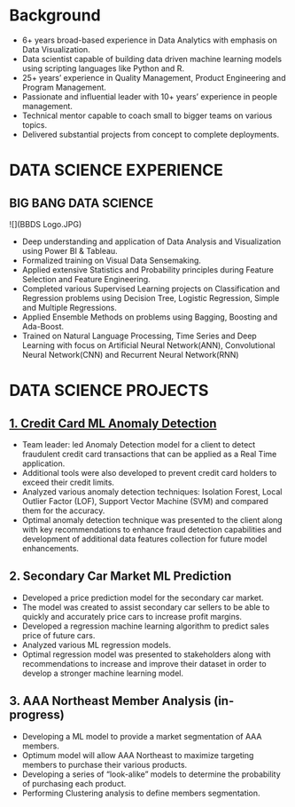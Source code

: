 
# Background
*	6+ years broad-based experience in Data Analytics with emphasis on Data Visualization.
*	Data scientist capable of building data driven machine learning models using scripting languages like Python and R.
*	25+ years’ experience in Quality Management, Product Engineering and Program Management.
*	Passionate and influential leader with 10+ years’ experience in people management.
*	Technical mentor capable to coach small to bigger teams on various topics.
*	Delivered substantial projects from concept to complete deployments.

# DATA SCIENCE EXPERIENCE
## BIG BANG DATA SCIENCE
![](BBDS Logo.JPG)
*	Deep understanding and application of Data Analysis and Visualization using Power BI & Tableau.
*	Formalized training on Visual Data Sensemaking.
*	Applied extensive Statistics and Probability principles during Feature Selection and Feature Engineering.
*	Completed various Supervised Learning projects on Classification and Regression problems using Decision Tree, Logistic Regression, Simple and Multiple Regressions.
*	Applied Ensemble Methods on problems using Bagging, Boosting and Ada-Boost.
*	Trained on Natural Language Processing, Time Series and Deep Learning with focus on Artificial Neural Network(ANN), Convolutional Neural Network(CNN) and Recurrent Neural Network(RNN)

# DATA SCIENCE PROJECTS

## [1.	Credit Card ML Anomaly Detection](https://github.com/naveedk786/Credit-Card-Anomaly-Detection)
*	Team leader: led Anomaly Detection model for a client to detect fraudulent credit card transactions that can be applied as a Real Time application.
*	Additional tools were also developed to prevent credit card holders to exceed their credit limits.
*	Analyzed various anomaly detection techniques: Isolation Forest, Local Outlier Factor (LOF), Support Vector Machine (SVM) and compared them for the accuracy.
*	Optimal anomaly detection technique was presented to the client along with key recommendations to enhance fraud detection capabilities and development of additional data features collection for future model enhancements.
## 2.	Secondary Car Market ML Prediction
*	Developed a price prediction model for the secondary car market.
*	The model was created to assist secondary car sellers to be able to quickly and accurately price cars to increase profit margins. 
*	Developed a regression machine learning algorithm to predict sales price of future cars. 
*	Analyzed various ML regression models.
*	Optimal regression model was presented to stakeholders along with recommendations to increase and improve their dataset in order to develop a stronger machine learning model.
## 3.	AAA Northeast Member Analysis (in-progress)
*	Developing a ML model to provide a market segmentation of AAA members.
*	Optimum model will allow AAA Northeast to maximize targeting members to purchase their various products.
*	Developing a series of “look-alike” models to determine the probability of purchasing each product.  
*	Performing Clustering analysis to define members segmentation.
